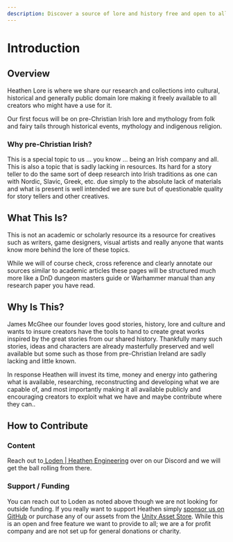 ```yaml
---
description: Discover a source of lore and history free and open to all
---
```


# Introduction

## Overview

Heathen Lore is where we share our research and collections into cultural, historical and generally public domain lore making it freely available to all creators who might have a use for it.

Our first focus will be on pre-Christian Irish lore and mythology from folk and fairy tails through historical events, mythology and indigenous religion.

### Why pre-Christian Irish?

This is a special topic to us … you know … being an Irish company and all. This is also a topic that is sadly lacking in resources. Its hard for a story teller to do the same sort of deep research into Irish traditions as one can with Nordic, Slavic, Greek, etc. due simply to the absolute lack of materials and what is present is well intended we are sure but of questionable quality for story tellers and other creatives.

## What This Is?

This is not an academic or scholarly resource its a resource for creatives such as writers, game designers, visual artists and really anyone that wants know more behind the lore of these topics.

While we will of course check, cross reference and clearly annotate our sources similar to academic articles these pages will be structured much more like a DnD dungeon masters guide or Warhammer manual than any research paper you have read.

## Why Is This?

James McGhee our founder loves good stories, history, lore and culture and wants to insure creators have the tools to hand to create great works inspired by the great stories from our shared history. Thankfully many such stories, ideas and characters are already masterfully preserved and well available but some such as those from pre-Christian Ireland are sadly lacking and little known.&#x20;

In response Heathen will invest its time, money and energy into gathering what is available, researching, reconstructing and developing what we are capable of, and most importantly making it all available publicly and encouraging creators to exploit what we have and maybe contribute where they can..&#x20;

## How to Contribute

### Content

Reach out to[ Loden | Heathen Engineering](https://discord.gg/6X3xrRc) over on our Discord and we will get the ball rolling from there.

### Support / Funding

You can reach out to Loden as noted above though we are not looking for outside funding. If you really want to support Heathen simply [sponsor us on GitHub](https://github.com/sponsors/heathen-engineering) or purchase any of our assets from the [Unity Asset Store](https://assetstore.unity.com/publishers/5836). While this is an open and free feature we want to provide to all; we are a for profit company and are not set up for general donations or charity.
